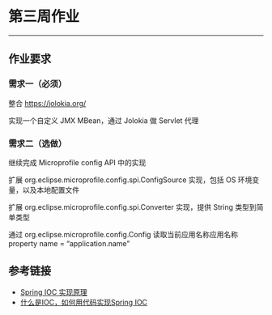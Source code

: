 # 第三周作业
***
## 作业要求
### 需求一（必须）
整合 https://jolokia.org/

实现一个自定义 JMX MBean，通过 Jolokia 做 Servlet 代理

### 需求二（选做）
继续完成 Microprofile config API 中的实现

扩展 org.eclipse.microprofile.config.spi.ConfigSource 实现，包括 OS 环境变量，以及本地配置文件

扩展 org.eclipse.microprofile.config.spi.Converter 实现，提供 String 类型到简单类型

通过 org.eclipse.microprofile.config.Config 读取当前应用名称应用名称 property name = “application.name”

## 参考链接
- [Spring IOC 实现原理](https://www.jianshu.com/p/5c781f264467)
- [什么是IOC，如何用代码实现Spring IOC](https://zhuanlan.zhihu.com/p/58622371)